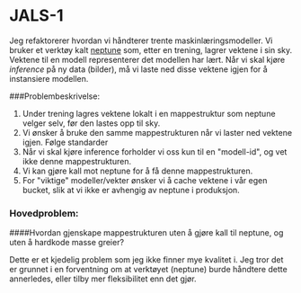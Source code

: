# JALS-1

Jeg refaktorerer hvordan vi håndterer trente maskinlæringsmodeller. Vi bruker et verktøy kalt [neptune](neptune.ai) som, etter en trening, lagrer vektene i sin sky. Vektene til en modell representerer det modellen har lært. Når vi skal kjøre *inference* på ny data (bilder), må vi laste ned disse vektene igjen for å instansiere modellen.

###Problembeskrivelse:

1. Under trening lagres vektene lokalt i en mappestruktur som neptune velger selv, før den lastes opp til sky.
2. Vi ønsker å bruke den samme mappestrukturen når vi laster ned vektene igjen. Følge standarder
3. Når vi skal kjøre inference forholder vi oss kun til en "modell-id", og vet ikke denne mappestrukturen.
4. Vi kan gjøre kall mot neptune for å få denne mappestrukturen.
5. For "viktige" modeller/vekter ønsker vi å cache vektene i vår egen bucket, slik at vi ikke er avhengig av neptune i produksjon.

### Hovedproblem: 
####Hvordan gjenskape mappestrukturen uten å gjøre kall til neptune, og uten å hardkode masse greier?

Dette er et kjedelig problem som jeg ikke finner mye kvalitet i. Jeg tror det er grunnet i en forventning om at verktøyet (neptune) burde håndtere dette annerledes, eller tilby mer fleksibilitet enn det gjør.